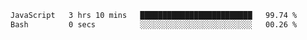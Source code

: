 
<!--START_SECTION:waka-->

```txt
JavaScript   3 hrs 10 mins   █████████████████████████   99.74 %
Bash         0 secs          ░░░░░░░░░░░░░░░░░░░░░░░░░   00.26 %
```

<!--END_SECTION:waka-->
